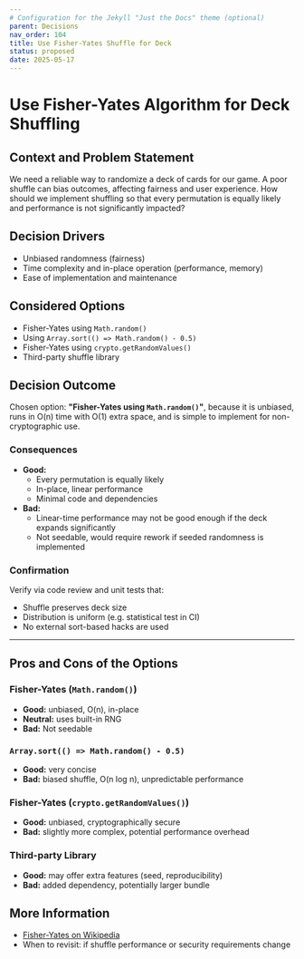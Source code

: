 ```yaml
---
# Configuration for the Jekyll "Just the Docs" theme (optional)
parent: Decisions
nav_order: 104
title: Use Fisher-Yates Shuffle for Deck
status: proposed
date: 2025-05-17
---
```


# Use Fisher-Yates Algorithm for Deck Shuffling

## Context and Problem Statement

We need a reliable way to randomize a deck of cards for our game. A poor shuffle can bias outcomes, affecting fairness and user experience. How should we implement shuffling so that every permutation is equally likely and performance is not significantly impacted?

## Decision Drivers

- Unbiased randomness (fairness)  
- Time complexity and in-place operation (performance, memory)  
- Ease of implementation and maintenance

## Considered Options

- Fisher-Yates using `Math.random()`  
- Using `Array.sort(() => Math.random() - 0.5)`  
- Fisher-Yates using `crypto.getRandomValues()`  
- Third-party shuffle library

## Decision Outcome

Chosen option: **"Fisher-Yates using `Math.random()`"**, because it is unbiased, runs in O(n) time with O(1) extra space, and is simple to implement for non-cryptographic use.

### Consequences

- **Good:**  
  - Every permutation is equally likely  
  - In-place, linear performance  
  - Minimal code and dependencies  
- **Bad:**
  - Linear-time performance may not be good enough if the deck expands significantly
  - Not seedable, would require rework if seeded randomness is implemented

### Confirmation

Verify via code review and unit tests that:  
- Shuffle preserves deck size  
- Distribution is uniform (e.g. statistical test in CI)  
- No external sort-based hacks are used

---

## Pros and Cons of the Options

### Fisher-Yates (`Math.random()`)

- **Good:** unbiased, O(n), in-place  
- **Neutral:** uses built-in RNG  
- **Bad:** Not seedable

### `Array.sort(() => Math.random() - 0.5)`

- **Good:** very concise  
- **Bad:** biased shuffle, O(n log n), unpredictable performance

### Fisher-Yates (`crypto.getRandomValues()`)

- **Good:** unbiased, cryptographically secure  
- **Bad:** slightly more complex, potential performance overhead

### Third-party Library

- **Good:** may offer extra features (seed, reproducibility)  
- **Bad:** added dependency, potentially larger bundle

## More Information

- [Fisher-Yates on Wikipedia](https://en.wikipedia.org/wiki/Fisher%E2%80%93Yates_shuffle)
- When to revisit: if shuffle performance or security requirements change